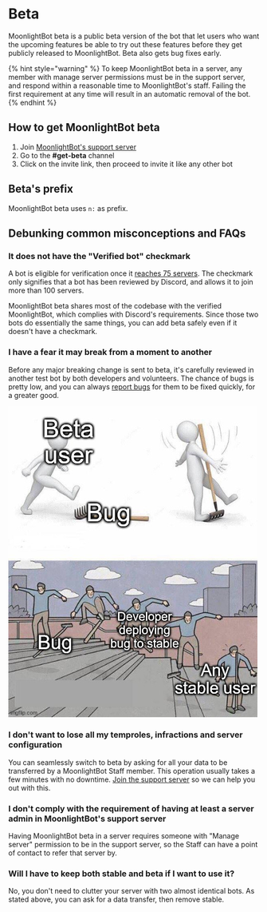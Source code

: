 # Beta

MoonlightBot beta is a public beta version of the bot that let users who want the upcoming features be able to try out these features before they get publicly released to MoonlightBot. Beta also gets bug fixes early.

{% hint style="warning" %}
To keep MoonlightBot beta in a server, any member with manage server permissions must be in the support server, and respond within a reasonable time to MoonlightBot's staff. Failing the first requirement at any time will result in an automatic removal of the bot.
{% endhint %}

## How to get MoonlightBot beta

1. Join [MoonlightBot's support server](https://discord.gg/hNQWVVC)
2. Go to the **#get-beta** channel
3. Click on the invite link, then proceed to invite it like any other bot

## Beta's prefix

MoonlightBot beta uses `n:` as prefix.

## Debunking common misconceptions and FAQs

### It does not have the "Verified bot" checkmark

A bot is eligible for verification once it [reaches 75 servers](https://support.discord.com/hc/en-us/articles/360040720412-Bot-Verification-and-Data-Whitelisting). The checkmark only signifies that a bot has been reviewed by Discord, and allows it to join more than 100 servers.

MoonlightBot beta shares most of the codebase with the verified MoonlightBot, which complies with Discord's requirements. Since those two bots do essentially the same things, you can add beta safely even if it doesn't have a checkmark.

### I have a fear it may break from a moment to another

Before any major breaking change is sent to beta, it's carefully reviewed in another test bot by both developers and volunteers. The chance of bugs is pretty low, and you can always [report bugs](https://discord.gg/hNQWVVC) for them to be fixed quickly, for a greater good.

![A simple explanation of how beta works. If a bug is not found in beta, it will appear on stable, and you'll encounter it sooner or later anyways. Better fix it while it's still hot.](<../.gitbook/assets/immagine (28).png>)

### I don't want to lose all my temproles, infractions and server configuration

You can seamlessly switch to beta by asking for all your data to be transferred by a MoonlightBot Staff member. This operation usually takes a few minutes with no downtime. [Join the support server](https://discord.gg/hNQWVVC) so we can help you out with this.

### I don't comply with the requirement of having at least a server admin in MoonlightBot's support server

Having MoonlightBot beta in a server requires someone with "Manage server" permission to be in the support server, so the Staff can have a point of contact to refer that server by.

### Will I have to keep both stable and beta if I want to use it?

No, you don't need to clutter your server with two almost identical bots. As stated above, you can ask for a data transfer, then remove stable.

